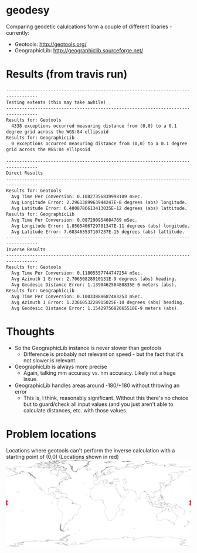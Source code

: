 # geodesy
Comparing geodetic calulcations form a couple of different libaries - currently:
  * Geotools: http://geotools.org/
  * GeographicLib: http://geographiclib.sourceforge.net/

# Results (from travis run)
```
----------------------------------------------------------------------------------
Testing extents (this may take awhile)
----------------------------------------------------------------------------------
Results for: Geotools
  4338 exceptions occurred measuring distance from (0,0) to a 0.1 degree grid across the WGS:84 ellipsoid
Results for: GeographicLib
  0 exceptions occurred measuring distance from (0,0) to a 0.1 degree grid across the WGS:84 ellipsoid

----------------------------------------------------------------------------------
Direct Results
----------------------------------------------------------------------------------
Results for: Geotools
  Avg Time Per Conversion: 0.10827356839998109 mSec.
  Avg Longitude Error: 2.2961389963944247E-8 degrees (abs) longitude.
  Avg Latitude Error: 6.4808786613413035E-12 degrees (abs) lattitude.
Results for: GeographicLib
  Avg Time Per Conversion: 0.087290954084769 mSec.
  Avg Longitude Error: 1.8565406729781347E-11 degrees (abs) longitude.
  Avg Latitude Error: 7.683463537107237E-15 degrees (abs) lattitude.
----------------------------------------------------------------------------------
Inverse Results
----------------------------------------------------------------------------------
Results for: Geotools
  Avg Time Per Conversion: 0.11805557744747254 mSec.
  Avg Azimuth 1 Error: 2.70650828910131E-9 degrees (abs) heading.
  Avg Geodesic Distance Error: 1.139046250480835E-6 meters (abs).
Results for: GeographicLib
  Avg Time Per Conversion: 0.10033888687483253 mSec.
  Avg Azimuth 1 Error: 1.2366053228915025E-10 degrees (abs) heading.
  Avg Geodesic Distance Error: 1.1542975682065518E-9 meters (abs).
  ```

# Thoughts
  * So the GeographicLib instance is never slower than geotools 
    * Difference is probably not relevant on speed - but the fact that it's not slower is relevant.
  * GeographicLib is always more precise
    * Again, talking mm accuracy vs. nm accuracy.  Likely not a huge issue.
  * GeographicLib handles areas around -180/+180 without throwing an error
    * This is, I think, reasonably significant.  Without this there's no choice but to guard/check all input values (and you just aren't able to calculate distances, etc. with those values.
    
# Problem locations
Locations where geotools can't perform the inverse calculation with a starting point of (0,0)
(Locations shown in red)
![Image of Error range](https://raw.githubusercontent.com/chrisbennight/geodesy/master/src/main/resources/geotools-inverse-error.png)
